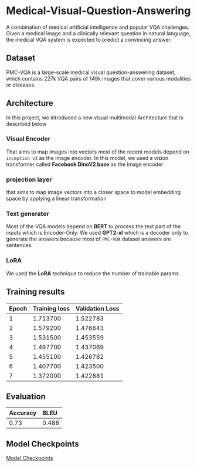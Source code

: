 # Medical-Visual-Question-Answering
A combination of medical artificial intelligence and popular VQA challenges. Given a medical image and a clinically relevant question in natural language, the medical VQA system is expected to predict a convincing answer.

## Dataset
PMC-VQA is a large-scale medical visual question-answering dataset, which contains 227k VQA pairs of 149k images that cover various modalities or diseases.

## Architecture

In this project, we introduced a new visual multimodal Architecture that is described below 
### Visual Encoder 
That aims to map images into vectors most of the recent models depend on `inception v3` as the image encoder.
In this model, we used a vision transformer called **Facebook DinoV2 base** as the image encoder

### projection layer
that aims to map image vectors into a closer space to model embedding space by applying a linear transformation 

### Text generator
Most of the VQA models depend on **BERT** to process the text part of the inputs which is Encoder-Only. 
We used **GPT2-xl** which is a decoder only to generate the answers because most of `PMC-VQA` dataset answers are sentences.

### LoRA
We used the **LoRA** technique to reduce the number of trainable params 

## Training results

|Epoch| Training loss| Validation Loss|
|:---|:----|:----|
|1| 1.713700| 1.522783|
|2| 1.579200| 1.476643|
|3| 1.531500| 1.453559|
|4| 1.497700| 1.437069|
|5| 1.455100| 1.426782|
|6| 1.407700| 1.423500|
|7| 1.372000| 1.422881|

## Evaluation

|Accuracy| BLEU|
|:---|:----|
|0.73 |0.488|
## Model Checkpoints

[Model Checkpoints](https://huggingface.co/ahmedabdelrashied/MedVQA)


